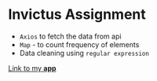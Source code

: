 # Invictus Assignment
* `Axios` to fetch the data from api 
* `Map` - to count frequency of elements
* Data cleaning using `regular expression`

 [Link to my **app**](https://invictusproject.netlify.app/)
